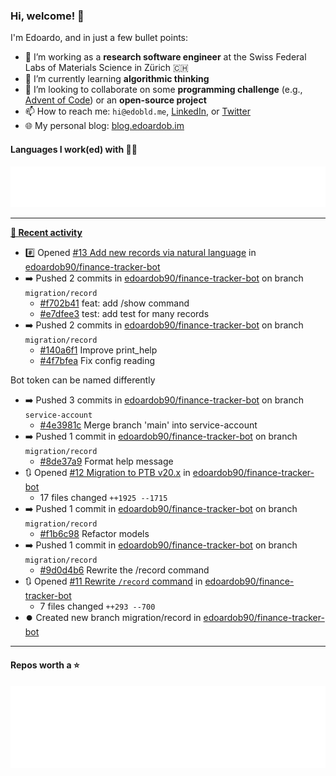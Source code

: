 ### Hi, welcome! 👋 

I'm Edoardo, and in just a few bullet points:

- 🔭 I’m working as a **research software engineer** at the Swiss Federal Labs of Materials Science in Zürich 🇨🇭
- 🌱 I’m currently learning **algorithmic thinking**
- 👯 I’m looking to collaborate on some **programming challenge** (e.g., [Advent of Code](https://github.com/edoardob90/aoc2022)) or an **open-source project**
- 📫 How to reach me: `hi@edobld.me`, [LinkedIn](https://linkedin.com/in/edobld), or [Twitter](https://twitter.com/edobld)
- 🌐 My personal blog: [blog.edoardob.im](https://blog.edoardob.im)

#### Languages I work(ed) with 👨‍💻

<img src="https://github.com/edoardob90/edoardob90/blob/main/.cache/languages.svg">

---

**[📰 Recent activity](https://github.com/edoardob90)**
* #️⃣ Opened [#13 Add new records via natural language](https://github.com/edoardob90/finance-tracker-bot/issues/13) in [edoardob90/finance-tracker-bot](https://github.com/edoardob90/finance-tracker-bot)
* ➡️ Pushed 2 commits in [edoardob90/finance-tracker-bot](https://github.com/edoardob90/finance-tracker-bot) on branch `migration/record`
  * [#f702b41](https://github.com/edoardob90/finance-tracker-bot/commit/f702b41) feat: add /show command
  * [#e7dfee3](https://github.com/edoardob90/finance-tracker-bot/commit/e7dfee3) test: add test for many records
* ➡️ Pushed 2 commits in [edoardob90/finance-tracker-bot](https://github.com/edoardob90/finance-tracker-bot) on branch `migration/record`
  * [#140a6f1](https://github.com/edoardob90/finance-tracker-bot/commit/140a6f1) Improve print_help
  * [#4f7bfea](https://github.com/edoardob90/finance-tracker-bot/commit/4f7bfea) Fix config reading

Bot token can be named differently
* ➡️ Pushed 3 commits in [edoardob90/finance-tracker-bot](https://github.com/edoardob90/finance-tracker-bot) on branch `service-account`
  * [#4e3981c](https://github.com/edoardob90/finance-tracker-bot/commit/4e3981c) Merge branch &#39;main&#39; into service-account
* ➡️ Pushed 1 commit in [edoardob90/finance-tracker-bot](https://github.com/edoardob90/finance-tracker-bot) on branch `migration/record`
  * [#8de37a9](https://github.com/edoardob90/finance-tracker-bot/commit/8de37a9) Format help message
* 🔃 Opened [#12 Migration to PTB v20.x](https://github.com/edoardob90/finance-tracker-bot/pull/12) in [edoardob90/finance-tracker-bot](https://github.com/edoardob90/finance-tracker-bot)
  * 17 files changed `++1925 --1715`
* ➡️ Pushed 1 commit in [edoardob90/finance-tracker-bot](https://github.com/edoardob90/finance-tracker-bot) on branch `migration/record`
  * [#f1b6c98](https://github.com/edoardob90/finance-tracker-bot/commit/f1b6c98) Refactor models
* ➡️ Pushed 1 commit in [edoardob90/finance-tracker-bot](https://github.com/edoardob90/finance-tracker-bot) on branch `migration/record`
  * [#9d0d4b6](https://github.com/edoardob90/finance-tracker-bot/commit/9d0d4b6) Rewrite the /record command
* 🔃 Opened [#11 Rewrite `/record` command](https://github.com/edoardob90/finance-tracker-bot/pull/11) in [edoardob90/finance-tracker-bot](https://github.com/edoardob90/finance-tracker-bot)
  * 7 files changed `++293 --700`
* ⏺️ Created new branch migration/record in [edoardob90/finance-tracker-bot](https://github.com/edoardob90/finance-tracker-bot)


---

#### Repos worth a ⭐

<img src="https://github.com/edoardob90/edoardob90/blob/main/.cache/stars.svg">

<!--
- ⚡ Fun fact: ...
- 🤔 I’m looking for help with ...
- 💬 Ask me about ...
-->
